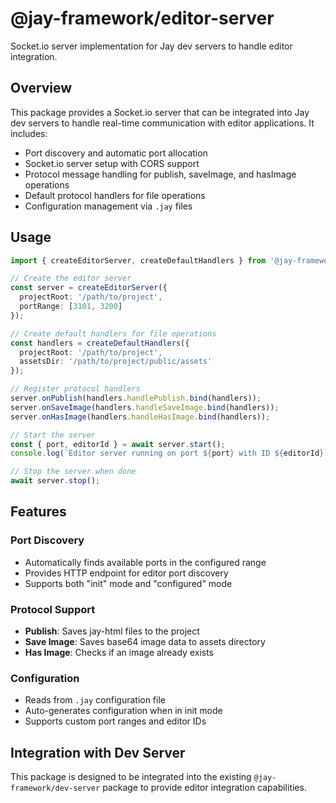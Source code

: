 # @jay-framework/editor-server

Socket.io server implementation for Jay dev servers to handle editor integration.

## Overview

This package provides a Socket.io server that can be integrated into Jay dev servers to handle real-time communication with editor applications. It includes:

- Port discovery and automatic port allocation
- Socket.io server setup with CORS support
- Protocol message handling for publish, saveImage, and hasImage operations
- Default protocol handlers for file operations
- Configuration management via `.jay` files

## Usage

```typescript
import { createEditorServer, createDefaultHandlers } from '@jay-framework/editor-server';

// Create the editor server
const server = createEditorServer({
  projectRoot: '/path/to/project',
  portRange: [3101, 3200]
});

// Create default handlers for file operations
const handlers = createDefaultHandlers({
  projectRoot: '/path/to/project',
  assetsDir: '/path/to/project/public/assets'
});

// Register protocol handlers
server.onPublish(handlers.handlePublish.bind(handlers));
server.onSaveImage(handlers.handleSaveImage.bind(handlers));
server.onHasImage(handlers.handleHasImage.bind(handlers));

// Start the server
const { port, editorId } = await server.start();
console.log(`Editor server running on port ${port} with ID ${editorId}`);

// Stop the server when done
await server.stop();
```

## Features

### Port Discovery
- Automatically finds available ports in the configured range
- Provides HTTP endpoint for editor port discovery
- Supports both "init" mode and "configured" mode

### Protocol Support
- **Publish**: Saves jay-html files to the project
- **Save Image**: Saves base64 image data to assets directory
- **Has Image**: Checks if an image already exists

### Configuration
- Reads from `.jay` configuration file
- Auto-generates configuration when in init mode
- Supports custom port ranges and editor IDs

## Integration with Dev Server

This package is designed to be integrated into the existing `@jay-framework/dev-server` package to provide editor integration capabilities. 